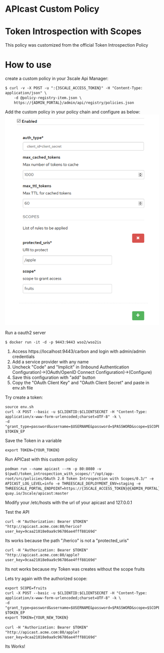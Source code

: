 # APIcast Custom Policy
# Token Introspection with Scopes

This policy was customized from the official Token Introspection Policy


# How to use
create a custom policy in your 3scale Api Manager:

```
$ curl -v -X POST -u ":{3SCALE_ACCESS_TOKEN}" -H "Content-Type: application/json" \
    -d @policy-registry-item.json \
    https://{ADMIN_PORTAL}/admin/api/registry/policies.json
```

Add the custom policy in your policy chain and configure as below:
![Config](config.png)


Run a oauth2 server
```
$ docker run -it -d -p 9443:9443 wso2/wso2is
```

1. Access https://localhost:9443/carbon and login with admin/admin credentials
2. Add a service provider with any name
3. Uncheck "Code" and "Implicit" in (Inbound Authentication Configuration)->(OAuth/OpenID Connect Configuration)->(Configure)
4. Save this configuration with "add" button
5. Copy the "OAuth Client Key" and "OAuth Client Secret" and paste in env.sh file

Try create a token:
```
source env.sh
curl -X POST --basic -u $CLIENTID:$CLIENTSECRET -H "Content-Type: application/x-www-form-urlencoded;charset=UTF-8" -k \
-d "grant_type=password&username=$USERNAME&password=$PASSWORD&scope=$SCOPE" $TOKEN_EP
```

Save the Token in a variable
```
export TOKEN={YOUR_TOKEN}
```

Run APICast with this custom policy
```
podman run --name apicast --rm -p 80:8080 -v $(pwd)/token_introspection_with_scopes/:"/opt/app-root/src/policies/OAuth 2.0 Token Introspection with Scopes/0.3/" -e APICAST_LOG_LEVEL=info -e THREESCALE_DEPLOYMENT_ENV=staging -e THREESCALE_PORTAL_ENDPOINT=https://{3SCALE_ACCESS_TOKEN}@{ADMIN_PORTAL} quay.io/3scale/apicast:master
```
Modify your /etc/hosts with the url of your apicast and 127.0.0.1
          
Test the API
```
curl -H "Authorization: Bearer $TOKEN" "http://apicast.acme.com:80/herico?user_key=9caa21018e0aa9c96786ae4fff88169d"
```
Its works because the path "/herico" is not a "protected_uris"
```
curl -H "Authorization: Bearer $TOKEN" "http://apicast.acme.com:80/apple?user_key=9caa21018e0aa9c96786ae4fff88169d"
```
Its not works because my Token was creates without the scope fruits


Lets try again with the authorized scope:
```
export SCOPE=fruits
curl -X POST --basic -u $CLIENTID:$CLIENTSECRET -H "Content-Type: application/x-www-form-urlencoded;charset=UTF-8" -k \
-d "grant_type=password&username=$USERNAME&password=$PASSWORD&scope=$SCOPE" $TOKEN_EP
export TOKEN={YOUR_NEW_TOKEN}

curl -H "Authorization: Bearer $TOKEN" "http://apicast.acme.com:80/apple?user_key=9caa21018e0aa9c96786ae4fff88169d"
```
Its Works!

